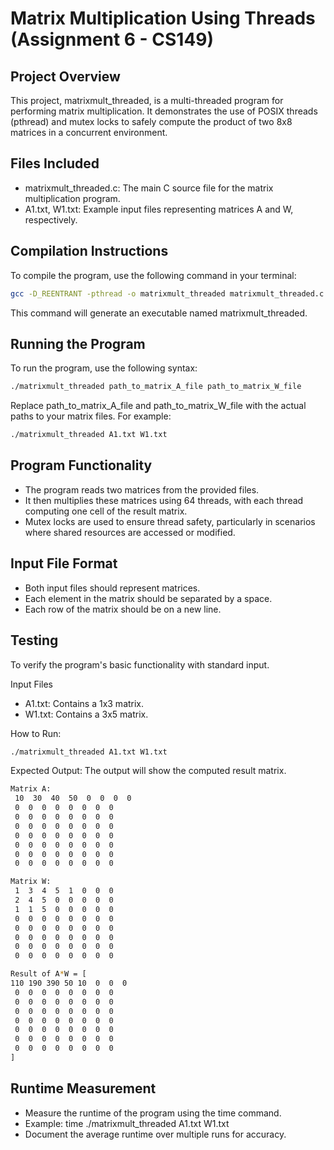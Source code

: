 # Matrix Multiplication Using Threads (Assignment 6 - CS149)

## Project Overview
This project, matrixmult_threaded, is a multi-threaded program for performing matrix multiplication. It demonstrates the use of POSIX threads (pthread) and mutex locks to safely compute the product of two 8x8 matrices in a concurrent environment.

## Files Included

- matrixmult_threaded.c: The main C source file for the matrix multiplication program.
- A1.txt, W1.txt: Example input files representing matrices A and W, respectively.

## Compilation Instructions

To compile the program, use the following command in your terminal:

```bash
gcc -D_REENTRANT -pthread -o matrixmult_threaded matrixmult_threaded.c -Wall -Werror
```
This command will generate an executable named matrixmult_threaded.

## Running the Program
To run the program, use the following syntax:

```bash
./matrixmult_threaded path_to_matrix_A_file path_to_matrix_W_file
```
Replace path_to_matrix_A_file and path_to_matrix_W_file with the actual paths to your matrix files. For example:

```bash
./matrixmult_threaded A1.txt W1.txt
```
## Program Functionality
- The program reads two matrices from the provided files.
- It then multiplies these matrices using 64 threads, with each thread computing one cell of the result matrix.
- Mutex locks are used to ensure thread safety, particularly in scenarios where shared resources are accessed or modified.

## Input File Format
- Both input files should represent matrices.
- Each element in the matrix should be separated by a space.
- Each row of the matrix should be on a new line.

## Testing
To verify the program's basic functionality with standard input.

Input Files
- A1.txt: Contains a 1x3 matrix.
- W1.txt: Contains a 3x5 matrix.

How to Run:
```bash
./matrixmult_threaded A1.txt W1.txt
```
Expected Output:
The output will show the computed result matrix.

```bash
Matrix A:
 10  30  40  50  0  0  0  0 
 0  0  0  0  0  0  0  0 
 0  0  0  0  0  0  0  0 
 0  0  0  0  0  0  0  0 
 0  0  0  0  0  0  0  0 
 0  0  0  0  0  0  0  0 
 0  0  0  0  0  0  0  0 
 0  0  0  0  0  0  0  0 

Matrix W:
 1  3  4  5  1  0  0  0 
 2  4  5  0  0  0  0  0 
 1  1  5  0  0  0  0  0 
 0  0  0  0  0  0  0  0 
 0  0  0  0  0  0  0  0 
 0  0  0  0  0  0  0  0 
 0  0  0  0  0  0  0  0 
 0  0  0  0  0  0  0  0 

Result of A*W = [
110 190 390 50 10  0  0  0 
 0  0  0  0  0  0  0  0 
 0  0  0  0  0  0  0  0 
 0  0  0  0  0  0  0  0 
 0  0  0  0  0  0  0  0 
 0  0  0  0  0  0  0  0 
 0  0  0  0  0  0  0  0 
 0  0  0  0  0  0  0  0 
]
```
## Runtime Measurement
- Measure the runtime of the program using the time command.
- Example: time ./matrixmult_threaded A1.txt W1.txt
- Document the average runtime over multiple runs for accuracy.